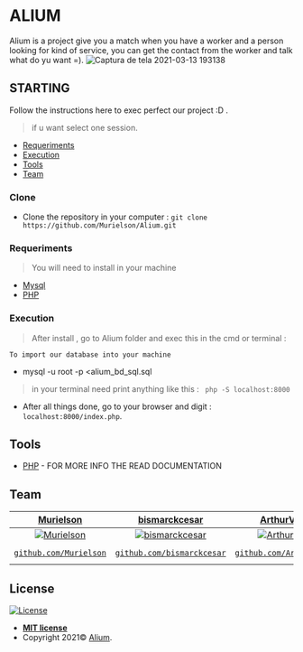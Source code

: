 #  ALIUM
Alium is a project give you a match when you have a worker and a person looking for kind of service, you can get the contact from the worker and talk what do yu want =).
![Captura de tela 2021-03-13 193138](https://user-images.githubusercontent.com/40250320/111051562-c4ce0780-8432-11eb-8eb8-e2e68aac9fc4.png)
## STARTING

Follow the instructions here to exec perfect our project :D .
> if u want select one session.

- [Requeriments](#Requeriments)
- [Execution](#Execution)
- [Tools](#Tools)
- [Team](#Team)

### Clone
- Clone the repository in your computer : ```git clone https://github.com/Murielson/Alium.git ```

### Requeriments

> You will need to install in your machine

- [Mysql](https://www.mysql.com/)
- [PHP](https://php.net)

### Execution
> After install , go to Alium folder and exec this in the cmd or terminal : 

```To import our database into your machine```
- mysql -u root -p <alium_bd_sql.sql

> in your terminal need print anything like this : ``` php -S localhost:8000```
- After all things done, go to your browser and digit : ```localhost:8000/index.php```.

## Tools
- [PHP](https://php.net) - FOR MORE INFO THE READ DOCUMENTATION

## Team

| <a href="https://github.com/Murielson" target="_blank">Murielson</a> | <a href="https://github.com/bismarckcesar" target="_blank">bismarckcesar</a> | <a href="https://github.com/ArthurViniciusE" target="_blank">ArthurViniciusE</a> | <a href="https://github.com/bertonnipaz" target="_blank">bertonnipaz</a> | <a href="https://github.com/fabiorodrigolimamartins" target="_blank">fabiorodrigolimamartins</a> | <a href="https://github.com/i4n-v" target="_blank">i4n-v</a> | 
| :---: |:---:| :---:| :---:| :---:| :---:|
| [![Murielson](https://avatars0.githubusercontent.com/u/40250320?s=460&v=4)](https://github.com/Murielson)    | [![bismarckcesar](https://avatars.githubusercontent.com/u/23383313?s=400&u=0490d9bac9914fc7f88e96c2c5fc7ac42c02679c&v=4)](https://github.com/bismarckcesar) | [![ArthurViniciusE](https://avatars.githubusercontent.com/u/43966598?s=400&u=b13fc6fc701d736fca69e7a24d24d6870991a27d&v=4)](https://github.com/ArthurViniciusE) | [![bertonnipaz](https://avatars.githubusercontent.com/u/15380309?s=400&v=4)](https://github.com/bertonnipaz) | [![fabiorodrigolimamartins](https://avatars.githubusercontent.com/u/72530039?s=400&v=4)](https://github.com/fabiorodrigolimamartins) | [![i4n-v](https://avatars.githubusercontent.com/u/72396372?s=400&v=4)](https://github.com/i4n-v) |
| <a href="https://github.com/Murielson" target="_blank">`github.com/Murielson`</a> | <a href="https://github.com/bismarckcesar" target="_blank">`github.com/bismarckcesar`</a> | <a href="https://github.com/ArthurViniciusE" target="_blank">`github.com/ArthurViniciusE`</a> | <a href="https://github.com/bertonnipaz" target="_blank">`github.com/bertonnipaz`</a> | <a href="https://github.com/fabiorodrigolimamartins" target="_blank">`github.com/fabiorodrigolimamartins`</a> | <a href="https://github.com/i4n-v" target="_blank">`github.com/i4n-v`</a> |
## License
[![License](http://img.shields.io/:license-mit-blue.svg?style=flat-square)](http://badges.mit-license.org)
- **[MIT license](http://opensource.org/licenses/mit-license.php)**
- Copyright 2021© <a href="https://github.com/Murielson/Alium" target="_blank">Alium</a>.
